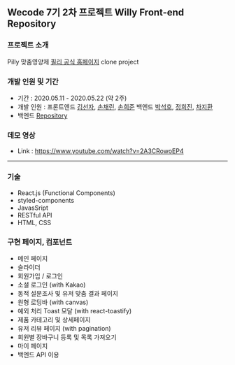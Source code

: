 ## Wecode 7기 2차 프로젝트 Willy Front-end Repository

### 프로젝트 소개

Pilly 맞춤영양제 [필리 공식 홈페이지](https://pilly.kr/) clone project

### 개발 인원 및 기간

- 기간 : 2020.05.11 - 2020.05.22 (약 2주)
- 개발 인원 : 프론트엔드 [김선자](https://github.com/seonjakim), [손채린](https://github.com/Soncl97), [손희준](https://github.com/HeejunShon) 백엔드 [박석호](https://github.com/loyu78), [정희진](https://github.com/pyheejin), [차지환](https://github.com/ckwlghks12)
- 백엔드 [Repository](https://github.com/wecode-bootcamp-korea/Willy-backend)

### 데모 영상

- Link : https://www.youtube.com/watch?v=2A3CRowoEP4

---

### 기술

- React.js (Functional Components)
- styled-components
- JavasSript
- RESTful API
- HTML, CSS

### 구현 페이지, 컴포넌트

- 메인 페이지
- 슬라이더
- 회원가입 / 로그인
- 소셜 로그인 (with Kakao)
- 동적 설문조사 및 유저 맞춤 결과 페이지
- 원형 로딩바 (with canvas)
- 예외 처리 Toast 모달 (with react-toastify)
- 제품 카테고리 및 상세페이지
- 유저 리뷰 페이지 (with pagination)
- 회원별 장바구니 등록 및 목록 가져오기
- 마이 페이지
- 백엔드 API 이용

